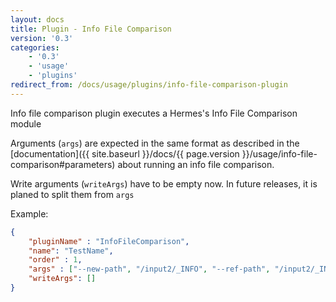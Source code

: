 ```yaml
---
layout: docs
title: Plugin - Info File Comparison
version: '0.3'
categories:
    - '0.3'
    - 'usage'
    - 'plugins'
redirect_from: /docs/usage/plugins/info-file-comparison-plugin
---
```


Info file comparison plugin executes a Hermes's Info File Comparison module

Arguments (`args`) are expected in the same format as described in the [documentation]({{ site.baseurl }}/docs/{{ page.version }}/usage/info-file-comparison#parameters) about running an info file comparison.

Write arguments (`writeArgs`) have to be empty now. In future releases, it is planed to split them from `args`


Example:

```json
{
    "pluginName" : "InfoFileComparison",
    "name": "TestName",
    "order" : 1,
    "args" : ["--new-path", "/input2/_INFO", "--ref-path", "/input2/_INFO", "--out-path", "/stdInfoDiff"],
    "writeArgs": []
}
```
